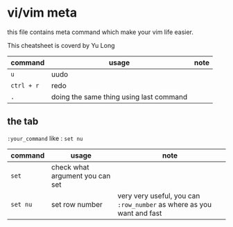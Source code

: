 # vi/vim meta

this file contains meta command which make your vim life easier.

This cheatsheet is coverd by Yu Long

| command                       | usage                                | note                                                                                                                  |
|-------------------------------|--------------------------------------|-----------------------------------------------------------------------------------------------------------------------|
| `u` | uudo | |
| `ctrl + r` |redo |  |
| `.` |doing the same thing using last command |  |

## the tab

`:your_command` like : `set nu`

| command  | usage                           | note                                                                  |
|----------|---------------------------------|-----------------------------------------------------------------------|
| `set` | check what argument you can set |                                                                       |
| `set nu` | set row number                  | very very useful, you can `:row_number` as where as you want and fast |
